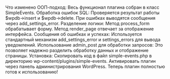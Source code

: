 Что изменено
ООП-подход: Весь функционал плагина собран в класс SimpleEvents.
Обработка ошибок SQL: Проверяется результат работы $wpdb->insert и $wpdb->delete. При ошибках выводятся сообщения через add_settings_error.
Разделение логики:
Метод process_form обрабатывает форму.
Метод render_page отвечает за отображение интерфейса.
Сообщения об ошибках и успехах: Используется стандартный механизм add_settings_error и settings_errors для вывода уведомлений.
Использование admin_post для обработки запросов: Это позволяет надежно разделить обработку данных и отображение страницы.
Установка:
Скопировать код в файл simple-events.php в директорию wp-content/plugins/simple-events.
Активировать плагин через панель администрирования WordPress.
Теперь плагин полностью готов к использованию!
